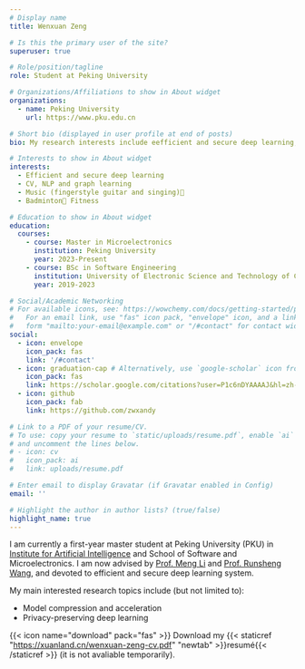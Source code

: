 ```yaml
---
# Display name
title: Wenxuan Zeng

# Is this the primary user of the site?
superuser: true

# Role/position/tagline
role: Student at Peking University

# Organizations/Affiliations to show in About widget
organizations:
  - name: Peking University
    url: https://www.pku.edu.cn

# Short bio (displayed in user profile at end of posts)
bio: My research interests include eefficient and secure deep learning, computer vision, natural language processing and graph learning.

# Interests to show in About widget
interests:
  - Efficient and secure deep learning
  - CV, NLP and graph learning
  - Music (fingerstyle guitar and singing)🎸
  - Badminton🏸 Fitness

# Education to show in About widget
education:
  courses:
    - course: Master in Microelectronics
      institution: Peking University
      year: 2023-Present
    - course: BSc in Software Engineering
      institution: University of Electronic Science and Technology of China
      year: 2019-2023

# Social/Academic Networking
# For available icons, see: https://wowchemy.com/docs/getting-started/page-builder/#icons
#   For an email link, use "fas" icon pack, "envelope" icon, and a link in the
#   form "mailto:your-email@example.com" or "/#contact" for contact widget.
social:
  - icon: envelope
    icon_pack: fas
    link: '/#contact'
  - icon: graduation-cap # Alternatively, use `google-scholar` icon from `ai` icon pack
    icon_pack: fas
    link: https://scholar.google.com/citations?user=P1c6nDYAAAAJ&hl=zh-CN
  - icon: github
    icon_pack: fab
    link: https://github.com/zwxandy

# Link to a PDF of your resume/CV.
# To use: copy your resume to `static/uploads/resume.pdf`, enable `ai` icons in `params.toml`,
# and uncomment the lines below.
# - icon: cv
#   icon_pack: ai
#   link: uploads/resume.pdf

# Enter email to display Gravatar (if Gravatar enabled in Config)
email: ''

# Highlight the author in author lists? (true/false)
highlight_name: true
---
```


I am currently a first-year master student at Peking University (PKU) in [Institute for Artificial Intelligence](https://www.ai.pku.edu.cn/) and School of Software and Microelectronics. I am now advised by [Prof. Meng Li](https://www.ai.pku.edu.cn/info/1158/2309.htm) and [Prof. Runsheng Wang](http://www.ai.pku.edu.cn/info/1170/1230.htm), and devoted to efficient and secure deep learning system.

My main interested research topics include (but not limited to):
  - Model compression and acceleration
  - Privacy-preserving deep learning

{{< icon name="download" pack="fas" >}} Download my {{< staticref "https://xuanland.cn/wenxuan-zeng-cv.pdf" "newtab" >}}resumé{{< /staticref >}} (it is not avaliable temporarily).
